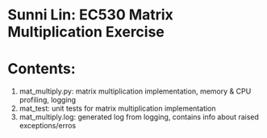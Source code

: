 # Sunni Lin: EC530 Matrix Multiplication Exercise

# Contents: 
1. mat_multiply.py: matrix multiplication implementation, memory & CPU profiling, logging 
2. mat_test: unit tests for matrix multiplication implementation
3. mat_multiply.log: generated log from logging, contains info about raised exceptions/erros
